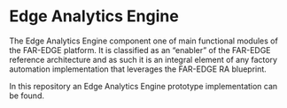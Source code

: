 # Edge Analytics Engine


The Edge Analytics Engine component one of main functional modules of the FAR-EDGE platform. It is classified as an “enabler” of the FAR-EDGE reference architecture and as such it is an integral element of any factory automation implementation that leverages the FAR-EDGE RA blueprint.

In this repository an Edge Analytics Engine prototype implementation can be found. 

